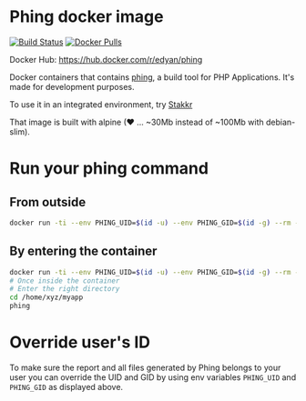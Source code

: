 # Phing docker image
[![Build Status](https://travis-ci.org/edyan/docker-phing.svg?branch=master)](https://travis-ci.org/edyan/docker-phing)
[![Docker Pulls](https://img.shields.io/docker/pulls/edyan/phing.svg)](https://hub.docker.com/r/edyan/phing/)

Docker Hub: https://hub.docker.com/r/edyan/phing

Docker containers that contains [phing](https://www.phing.info/), a build tool for PHP Applications. It's made for development purposes.

To use it in an integrated environment, try [Stakkr](https://github.com/stakkr-org/stakkr)

That image is built with alpine (❤ ... ~30Mb instead of ~100Mb with debian-slim).


# Run your phing command
## From outside
```bash
docker run -ti --env PHING_UID=$(id -u) --env PHING_GID=$(id -g) --rm --volume $(pwd):$(pwd) edyan/phing phing -f $(pwd)/build.xml
```

## By entering the container
```bash
docker run -ti --env PHING_UID=$(id -u) --env PHING_GID=$(id -g) --rm --volume $(pwd):$(pwd) edyan/phing /bin/sh
# Once inside the container
# Enter the right directory
cd /home/xyz/myapp
phing
```

# Override user's ID
To make sure the report and all files generated by Phing belongs to your user you can override
the UID and GID by using env variables `PHING_UID` and `PHING_GID` as displayed above.
